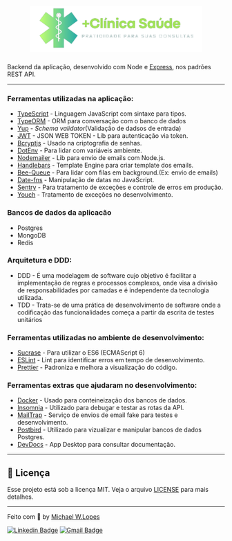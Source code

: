 <h1 align="center">
  <img alt="+Clinica" title="+Clinica" src="https://raw.githubusercontent.com/michaelwell23/agendamento-de-consultas-medicas/master/mobile/src/assets/logo%403x.png" width="400px" />
</h1>

Backend da aplicação, desenvolvido com Node e [Express](https://github.com/expressjs/express), nos padrões REST API.

---

### Ferramentas utilizadas na aplicação:

- [TypeScript](https://www.typescriptlang.org/) - Linguagem JavaScript com sintaxe para tipos.
- [TypeORM](https://typeorm.io/) - ORM para conversação com o banco de dados
- [Yup](https://github.com/jquense/yup) - _Schema validator_(Validação de dadsos de entrada)
- [JWT](https://www.npmjs.com/package/jsonwebtoken) - JSON WEB TOKEN - Lib para autenticação via token.
- [Bcryptjs](https://www.npmjs.com/package/bcrypt) - Usado na criptografia de senhas.
- [DotEnv](https://github.com/motdotla/dotenv) - Para lidar com variáveis ambiente.
- [Nodemailer](https://github.com/nodemailer/nodemailer) - Lib para envio de emails com Node.js.
- [Handlebars](https://handlebarsjs.com/) - Template Engine para criar template dos emails.
- [Bee-Queue](https://github.com/bee-queue/bee-queue) - Para lidar com filas em background.(Ex: envio de emails)
- [Date-fns](https://github.com/date-fns/date-fns) - Manipulação de datas no JavaScript.
- [Sentry](https://sentry.io/) - Para tratamento de exceções e controle de erros em produção.
- [Youch](https://github.com/poppinss/youch) - Tratamento de exceções no desenvolvimento.

### Bancos de dados da aplicacão

- Postgres
- MongoDB
- Redis

### Arquitetura e DDD:

- DDD - É uma modelagem de software cujo objetivo é facilitar a implementação de regras e processos complexos, onde visa a divisão de responsabilidades por camadas e é independente da tecnologia utilizada.
- TDD - Trata-se de uma prática de desenvolvimento de software onde a codificação das funcionalidades começa a partir da escrita de testes unitários

### Ferramentas utilizadas no ambiente de desenvolvimento:

- [Sucrase](https://sucrase.io/) - Para utilizar o ES6 (ECMAScript 6)
- [ESLint](https://github.com/eslint/eslint) - Lint para identificar erros em tempo de desenvolvimento.
- [Prettier](https://github.com/prettier/prettier) - Padroniza e melhora a visualização do código.

### Ferramentas extras que ajudaram no desenvolvimento:

- [Docker](https://www.docker.com/) - Usado para conteineização dos bancos de dados.
- [Insomnia](https://insomnia.rest/) - Utilizado para debugar e testar as rotas da API.
- [MailTrap](https://mailtrap.io/) - Serviço de envios de email fake para testes e desenvolvimento.
- [Postbird](https://www.electronjs.org/apps/postbird) - Utilizado para vizualizar e manipular bancos de dados Postgres.
- [DevDocs](https://devdocs.egoist.moe/) - App Desktop para consultar documentação.

---

## :memo: Licença

Esse projeto está sob a licença MIT. Veja o arquivo [LICENSE](https://github.com/michaelwell23/Haitatsu/blob/master/LICENSE) para mais detalhes.

---

Feito com :purple_heart: by [Michael W.Lopes](https://github.com/michael23-lopes)

[![Linkedin Badge](https://img.shields.io/badge/-Michael%20Lopes-blue?style=flat-square&logo=Linkedin&logoColor=white&link=https://www.linkedin.com/in/michael-wellington-lopes/)](https://www.linkedin.com/in/michael-wellington-lopes/)
[![Gmail Badge](https://img.shields.io/badge/-michael23.wellington@gmail.com-c14438?style=flat-square&logo=Gmail&logoColor=white&link=mailto:michael23.wellington@gmail.com)](mailto:michael23.wellington@gmail.com)
